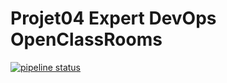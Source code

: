 # Projet04 Expert DevOps OpenClassRooms

[![pipeline status](http://192.168.0.14/root/pelican/badges/master/pipeline.svg)](http://192.168.0.14/root/pelican/-/commits/master)